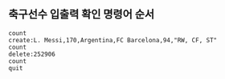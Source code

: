 ## 축구선수 입출력 확인 명령어 순서
````
count
create:L. Messi,170,Argentina,FC Barcelona,94,"RW, CF, ST"
count
delete:252906
count
quit
````